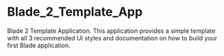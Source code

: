 # Blade_2_Template_App

Blade 2 Template Application. This application provides a simple template with all 3 recommended UI styles and documentation on how to build your first Blade application.
